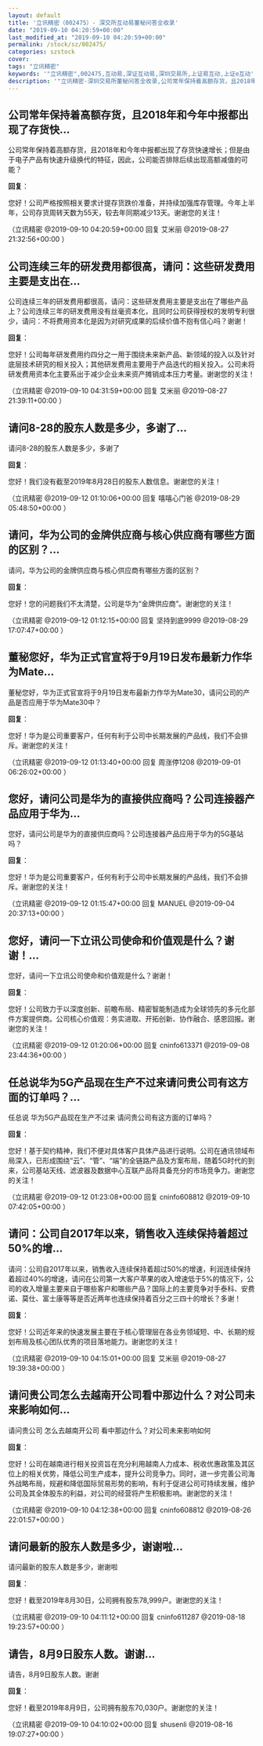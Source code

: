 ```yaml
---
layout: default
title: '立讯精密（002475）- 深交所互动易董秘问答全收录'
date: "2019-09-10 04:20:59+00:00"
last_modified_at: "2019-09-10 04:20:59+00:00"
permalink: /stock/sz/002475/
categories: szstock
cover: 
tags: "立讯精密"
keywords: '"立讯精密",002475,互动易,深证互动易,深圳交易所,上证易互动,上证e互动'
description: '"立讯精密-深圳交易所董秘问答全收录,公司常年保持着高额存货，且2018年和今年中报都出现了存货快速增长；但是由于电子产品有快速升级换代的特征，因此，公司能否排除后续出现高额减值的可能？"'
---
```


## 公司常年保持着高额存货，且2018年和今年中报都出现了存货快...

公司常年保持着高额存货，且2018年和今年中报都出现了存货快速增长；但是由于电子产品有快速升级换代的特征，因此，公司能否排除后续出现高额减值的可能？

**回复**：

您好！公司严格按照相关要求计提存货跌价准备，并持续加强库存管理。今年上半年，公司存货周转天数为55天，较去年同期减少13天。谢谢您的关注！ 

（立讯精密  @2019-09-10 04:20:59+00:00 回复 艾米丽  @2019-08-27 21:32:56+00:00 ）

## 公司连续三年的研发费用都很高，请问：这些研发费用主要是支出在...

公司连续三年的研发费用都很高，请问：这些研发费用主要是支出在了哪些产品上？公司连续三年的研发费用没有丝毫资本化，且同时公司获得授权的发明专利很少，请问：不将费用资本化是因为对研究成果的后续价值不抱有信心吗？谢谢！

**回复**：

您好！公司每年研发费用约四分之一用于围绕未来新产品、新领域的投入以及针对底层技术研究的相关投入；其他研发费用主要用于产品迭代的相关投入。公司未将研发费用资本化主要系出于减少企业未来资产摊销成本压力考量。谢谢您的关注！ 

（立讯精密  @2019-09-10 04:31:59+00:00 回复 艾米丽  @2019-08-27 21:39:11+00:00 ）

## 请问8-28的股东人数是多少，多谢了...

请问8-28的股东人数是多少，多谢了

**回复**：

您好！我们没有截至2019年8月28日的股东人数信息。谢谢您的关注！ 

（立讯精密  @2019-09-12 01:10:06+00:00 回复 嘻嘻心门爸  @2019-08-29 05:48:50+00:00 ）

## 请问，华为公司的金牌供应商与核心供应商有哪些方面的区别？...

请问，华为公司的金牌供应商与核心供应商有哪些方面的区别？

**回复**：

您好！您的问题我们不太清楚，公司是华为“金牌供应商”。谢谢您的关注！ 

（立讯精密  @2019-09-12 01:12:15+00:00 回复 坚持到底9999  @2019-08-29 17:07:47+00:00 ）

## 董秘您好，华为正式官宣将于9月19日发布最新力作华为Mate...

董秘您好，华为正式官宣将于9月19日发布最新力作华为Mate30，请问公司的产品是否应用于华为Mate30中？

**回复**：

您好！华为是公司重要客户，任何有利于公司中长期发展的产品线，我们不会排斥。谢谢您的关注！ 

（立讯精密  @2019-09-12 01:13:40+00:00 回复 周涨停1208  @2019-09-01 06:26:02+00:00 ）

## 您好，请问公司是华为的直接供应商吗？公司连接器产品应用于华为...

您好，请问公司是华为的直接供应商吗？公司连接器产品应用于华为的5G基站吗？

**回复**：

您好！华为是公司重要客户，任何有利于公司中长期发展的产品线，我们不会排斥。谢谢您的关注！ 

（立讯精密  @2019-09-12 01:15:47+00:00 回复 MANUEL  @2019-09-04 20:37:13+00:00 ）

## 您好，请问一下立讯公司使命和价值观是什么？谢谢！...

您好，请问一下立讯公司使命和价值观是什么？谢谢！

**回复**：

您好！公司致力于以深度创新、前瞻布局、精密智能制造成为全球领先的多元化部件方案提供商。公司核心价值观：务实进取、开拓创新、协作融合、感恩回报。谢谢您的关注！ 

（立讯精密  @2019-09-12 01:20:06+00:00 回复 cninfo613371  @2019-09-08 23:44:36+00:00 ）

## 任总说华为5G产品现在生产不过来请问贵公司有这方面的订单吗？...

任总说 华为5G产品现在生产不过来 请问贵公司有这方面的订单吗？

**回复**：

您好！基于契约精神，我们不便对具体客户具体产品进行说明。公司在通讯领域布局深入，已形成围绕“云”、“管”、“端”的全链路产品及方案布局，随着5G时代的到来，公司基站天线、滤波器及数据中心互联产品将具备充分的市场竞争力。谢谢您的关注！ 

（立讯精密  @2019-09-12 01:23:08+00:00 回复 cninfo608812  @2019-09-10 07:42:05+00:00 ）

## 请问：公司自2017年以来，销售收入连续保持着超过50%的增...

请问：公司自2017年以来，销售收入连续保持着超过50%的增速，利润连续保持着超过40%的增速，请问在公司第一大客户苹果的收入增速低于5%的情况下，公司的收入增量主要来自于哪些客户和哪些产品？国际上的主要竞争对手泰科、安费诺、莫仕、富士康等等是否近两年也连续保持着百分之三四十的增长？多谢！

**回复**：

您好！公司近年来的快速发展主要在于核心管理层在各业务领域短、中、长期的规划布局及核心团队优秀的项目落地能力。谢谢您的关注！ 

（立讯精密  @2019-09-10 04:15:01+00:00 回复 艾米丽  @2019-08-27 19:39:38+00:00 ）

## 请问贵公司怎么去越南开公司看中那边什么？对公司未来影响如何...

请问贵公司 怎么去越南开公司 看中那边什么？对公司未来影响如何

**回复**：

您好！公司在越南进行相关投资旨在充分利用越南人力成本、税收优惠政策及其区位上的相关优势，降低公司生产成本，提升公司竞争力。同时，进一步完善公司海外战略布局，规避和降低国际贸易形势的影响，有利于促进公司可持续发展，维护公司及其全体股东的利益，对公司的经营将产生积极影响。谢谢您的关注！ 

（立讯精密  @2019-09-10 04:12:38+00:00 回复 cninfo608812  @2019-08-26 22:01:57+00:00 ）

## 请问最新的股东人数是多少，谢谢啦...

请问最新的股东人数是多少，谢谢啦

**回复**：

您好！截至2019年8月30日，公司拥有股东78,999户。谢谢您的关注！ 

（立讯精密  @2019-09-10 04:11:12+00:00 回复 cninfo611287  @2019-08-18 19:23:57+00:00 ）

## 请告，8月9日股东人数。谢谢...

请告，8月9日股东人数。谢谢

**回复**：

您好！截至2019年8月9日，公司拥有股东70,030户。谢谢您的关注！ 

（立讯精密  @2019-09-10 04:10:02+00:00 回复 shusenli  @2019-08-16 19:07:27+00:00 ）

